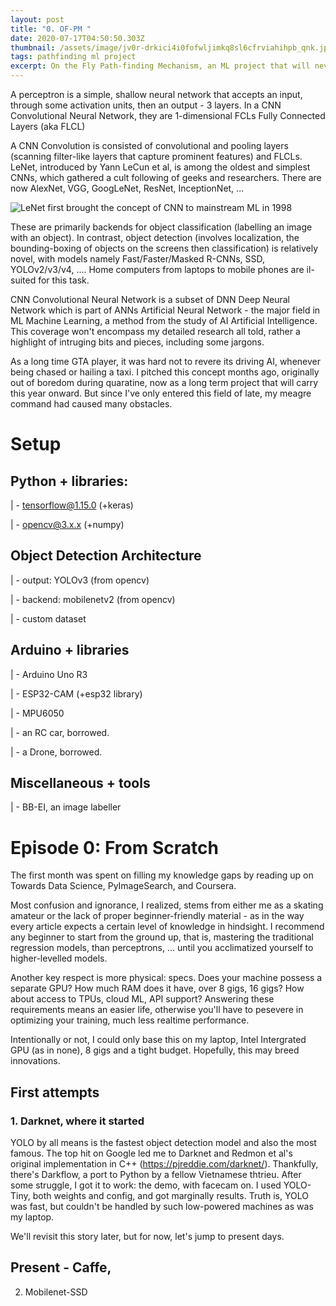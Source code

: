 ```yaml
---
layout: post
title: "0. OF-PM "
date: 2020-07-17T04:50:50.303Z
thumbnail: /assets/image/jv0r-drkici4i0fofwljimkq8sl6cfrviahihpb_qnk.jpg
tags: pathfinding ml project
excerpt: On the Fly Path-finding Mechanism, an ML project that will never pan out!
---
```

A perceptron is a simple, shallow neural network that accepts an input, through some activation units, then an output - 3 layers. In a CNN Convolutional Neural Network, they are 1-dimensional FCLs Fully Connected Layers (aka FLCL)

A CNN Convolution is consisted of convolutional and pooling layers (scanning filter-like layers that capture prominent features) and FLCLs. LeNet, introduced by Yann LeCun et al, is among the oldest and simplest CNNs, which gathered a cult following of geeks and researchers. There are now AlexNet, VGG, GoogLeNet, ResNet, InceptionNet, ...

![](https://www.researchgate.net/profile/Yiren_Zhou/publication/312170477/figure/fig1/AS:448817725218816@1484017892071/Structure\-of\-LeNet\-5.png "LeNet first brought the concept of CNN to mainstream ML in 1998")

These are primarily backends for object classification (labelling an image with an object). In contrast, object detection (involves localization, the bounding-boxing of objects on the screens then classification) is relatively novel, with models namely Fast/Faster/Masked R-CNNs, SSD, YOLOv2/v3/v4, .... Home computers from laptops to mobile phones are il-suited for this task.

CNN Convolutional Neural Network is a subset of DNN Deep Neural Network which is part of ANNs Artificial Neural Network - the major field in ML Machine Learning, a method from the study of AI Artificial Intelligence. This coverage won't encompass my detailed research all told, rather a highlight of intruging bits and pieces, including some jargons. 

As a long time GTA player, it was hard not to revere its driving AI, whenever being chased or hailing a taxi. I pitched this concept months ago, originally out of boredom during quaratine, now as a long term project that will carry this year onward. But since I've only entered this field of late, my meagre command had caused many obstacles. 

# Setup

## Python + libraries:

\| - tensorflow@1.15.0 (+keras)

\| - opencv@3.x.x (+numpy)

## Object Detection Architecture

\| - output: YOLOv3 (from opencv)

\| - backend: mobilenetv2 (from opencv)

\| - custom dataset

## Arduino + libraries

\| - Arduino Uno R3

\| - ESP32-CAM (+esp32 library)

\| - MPU6050

\| - an RC car, borrowed.

\| - a Drone, borrowed.

## Miscellaneous + tools

\| - BB-EI, an image labeller

# Episode 0: From Scratch

The first month was spent on filling my knowledge gaps by reading up on Towards Data Science, PyImageSearch, and Coursera. 

Most confusion and ignorance, I realized, stems from either me as a skating amateur or the lack of proper beginner-friendly material - as in the way every article expects a certain level of knowledge in hindsight. I recommend any beginner to start from the ground up, that is, mastering the traditional regression models, than perceptrons, ... until you acclimatized yourself to higher-levelled models.

Another key respect is more physical: specs. Does your machine possess a separate GPU? How much RAM does it have, over 8 gigs, 16 gigs? How about access to TPUs, cloud ML, API support? Answering these requirements means an easier life, otherwise you'll have to pesevere in optimizing your training, much less realtime performance.

Intentionally or not, I could only base this on my laptop, Intel Intergrated GPU (as in none), 8 gigs and a tight budget. Hopefully, this may breed innovations. 

## First attempts

### 1. Darknet, where it started

YOLO by all means is the fastest object detection model and also the most famous. The top hit on Google led me to Darknet and Redmon et al's original implementation in C++ (<https://pjreddie.com/darknet/>). Thankfully, there's Darkflow, a port to Python by a fellow Vietnamese thtrieu. After some struggle, I got it to work: the demo, with facecam on. I used YOLO-Tiny, both weights and config, and got marginally results. Truth is, YOLO was fast, but couldn't be handled by such low-powered machines as was my laptop. 

We'll revisit this story later, but for now, let's jump to present days.

## Present - Caffe,

2. Mobilenet-SSD